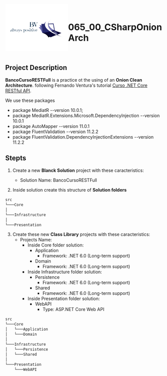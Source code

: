 <div>
	<div>
		<img src=https://raw.githubusercontent.com/Byron2016/00_forImages/main/images/Logo_01_00.png align=left alt=MyLogo width=200>
	</div>
	&nbsp;
	<div>
		<h1>065_00_CSharpOnionArch</h1>
	</div>
</div>

&nbsp;

## Project Description

**BancoCursoRESTFull** is a practice ot the using of an **Onion Clean Architecture**. following Fernando Ventura's tutorial [Curso .NET Core RESTful API](https://www.youtube.com/watch?v=NbxRLpdbRbE&list=PLOnQtvVd3KITZzHS8Va1UuhNU85qSWNmn).
&nbsp;

We use these packages
- package MediatR --version 10.0.1; 
- package MediatR.Extensions.Microsoft.DependencyInjection --version 10.0.1
- package AutoMapper --version 11.0.1
- package FluentValidation --version 11.2.2
- package FluentValidation.DependencyInjectionExtensions --version 11.2.2

## Stepts

1. Create a new **Blanck Solution** project with these caracteristics:
	- Solution Name: BancoCursoRESTFull

2. Inside solution create this structure of **Solution folders**

```
src
└───Core
│
└───Infrastructure
│   
└───Presentation
```

3. Create these new **Class Library** projects with these caracteristics:
	- Projects Name: 
		- Inside Core folder solution:
			- Application
				- Framework: .NET 6.0 (Long-term support) 
			- Domain
				- Framework: .NET 6.0 (Long-term support)  
		- Inside Infrastructure folder solution:
			- Persistence
				- Framework: .NET 6.0 (Long-term support) 
			- Shared
				- Framework: .NET 6.0 (Long-term support)  
		- Inside Presentation folder solution:
			- WebAPI
				- Type: ASP.NET Core Web API

```
src
└───Core
│   └───Application
│   └───Domain  
│
└───Infrastructure
│   └───Persistence
│   └───Shared
│   
└───Presentation
    └───WebAPI
```